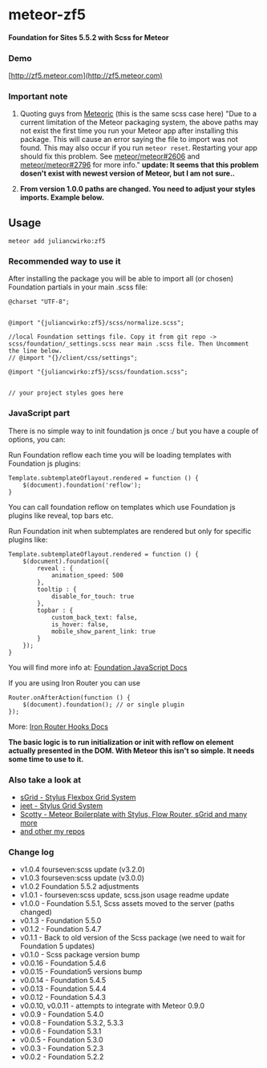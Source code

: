 meteor-zf5
==========

#### Foundation for Sites 5.5.2 with Scss for Meteor

### Demo
[http://zf5.meteor.com](http://zf5.meteor.com)

### Important note

1. Quoting guys from [Meteoric](https://atmospherejs.com/meteoric/ionicons-sass) (this is the same scss case here)
"Due to a current limitation of the Meteor packaging system, the above paths may not exist the first time you run your Meteor app after installing this package. This will cause an error saying the file to import was not found. This may also occur if you run ```meteor reset```. Restarting your app should fix this problem. See [meteor/meteor#2606](https://github.com/meteor/meteor/issues/2606) and [meteor/meteor#2796](https://github.com/meteor/meteor/issues/2796) for more info." **update: It seems that this problem dosen't exist with newest version of Meteor, but I am not sure..**

2. **From version 1.0.0 paths are changed. You need to adjust your styles imports. Example below.**

## Usage

````meteor add juliancwirko:zf5````

### Recommended way to use it

After installing the package you will be able to import all (or chosen) Foundation partials in your main .scss file:

    @charset "UTF-8";


    @import "{juliancwirko:zf5}/scss/normalize.scss";

    //local Foundation settings file. Copy it from git repo -> scss/foundation/_settings.scss near main .scss file. Then Uncomment the line below.
    // @import "{}/client/css/settings";

    @import "{juliancwirko:zf5}/scss/foundation.scss";


    // your project styles goes here


### JavaScript part

There is no simple way to init foundation js once :/ but you have a couple of options, you can:

Run Foundation reflow each time you will be loading templates with Foundation js plugins:

    Template.subtemplateOflayout.rendered = function () {
        $(document).foundation('reflow');
    }

You can call foundation reflow on templates which use Foundation js plugins like reveal, top bars etc.

Run Foundation init when subtemplates are rendered but only for specific plugins like:

    Template.subtemplateOflayout.rendered = function () {
        $(document).foundation({
            reveal : {
                animation_speed: 500
            },
            tooltip : {
                disable_for_touch: true
            },
            topbar : {
                custom_back_text: false,
                is_hover: false,
                mobile_show_parent_link: true
            }
        });
    }


You will find more info at: [Foundation JavaScript Docs](http://foundation.zurb.com/docs/javascript.html)

If you are using Iron Router you can use

    Router.onAfterAction(function () {
        $(document).foundation(); // or single plugin
    });


More: [Iron Router Hooks Docs](https://github.com/iron-meteor/iron-router/blob/devel/Guide.md#hooks)

**The basic logic is to run initialization or init with reflow on element actually presented in the DOM. With Meteor this isn't so simple. It needs some time to use to it.**

### Also take a look at

- [sGrid - Stylus Flexbox Grid System](http://s-grid.meteor.com)
- [jeet - Stylus Grid System](https://atmospherejs.com/juliancwirko/s-jeet)
- [Scotty - Meteor Boilerplate with Stylus, Flow Router, sGrid and many more](https://github.com/juliancwirko/scotty)
- [and other my repos](https://github.com/juliancwirko)

### Change log

- v1.0.4 fourseven:scss update (v3.2.0)
- v1.0.3 fourseven:scss update (v3.0.0)
- v1.0.2 Foundation 5.5.2 adjustments
- v1.0.1 - fourseven:scss update, scss.json usage readme update
- v1.0.0 - Foundation 5.5.1, Scss assets moved to the server (paths changed)
- v0.1.3 - Foundation 5.5.0
- v0.1.2 - Foundation 5.4.7
- v0.1.1 - Back to old version of the Scss package (we need to wait for Foundation 5 updates)
- v0.1.0 - Scss package version bump
- v0.0.16 - Foundation 5.4.6
- v0.0.15 - Foundation5 versions bump
- v0.0.14 - Foundation 5.4.5
- v0.0.13 - Foundation 5.4.4
- v0.0.12 - Foundation 5.4.3
- v0.0.10, v0.0.11 - attempts to integrate with Meteor 0.9.0
- v0.0.9 - Foundation 5.4.0
- v0.0.8 - Foundation 5.3.2, 5.3.3
- v0.0.6 - Foundation 5.3.1
- v0.0.5 - Foundation 5.3.0
- v0.0.3 - Foundation 5.2.3
- v0.0.2 - Foundation 5.2.2
